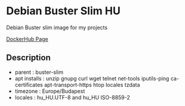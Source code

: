 # Debian Buster Slim HU

Debian Buster slim image for my projects

[DockerHub Page](https://hub.docker.com/r/schdock/buster-slim-hu)

## Description

- parent : buster-slim
- apt installs : unzip gnupg curl wget telnet net-tools iputils-ping ca-certificates apt-transport-https htop locales tzdata
- timezone : Europe/Budapest
- locales : hu_HU.UTF-8 and hu_HU ISO-8859-2

